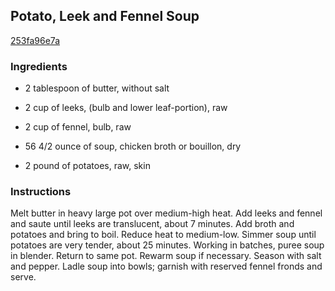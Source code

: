 ## Potato, Leek and Fennel Soup

[253fa96e7a](http://www.epicurious.com/recipes/food/views/potato-leek-and-fennel-soup-100957)

### Ingredients

 - 2 tablespoon of butter, without salt

 - 2 cup of leeks, (bulb and lower leaf-portion), raw

 - 2 cup of fennel, bulb, raw

 - 56 4/2 ounce of soup, chicken broth or bouillon, dry

 - 2 pound of potatoes, raw, skin

### Instructions

Melt butter in heavy large pot over medium-high heat. Add leeks and fennel and saute until leeks are translucent, about 7 minutes. Add broth and potatoes and bring to boil. Reduce heat to medium-low. Simmer soup until potatoes are very tender, about 25 minutes. Working in batches, puree soup in blender. Return to same pot. Rewarm soup if necessary. Season with salt and pepper. Ladle soup into bowls; garnish with reserved fennel fronds and serve.